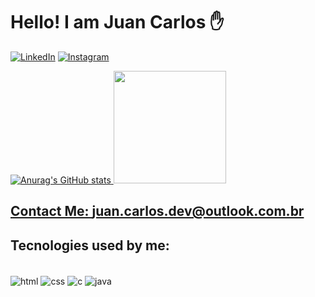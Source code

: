 # Hello! I am Juan Carlos ✋

[![LinkedIn](https://img.shields.io/badge/LinkedIn-0077B5?style=for-the-badge&logo=linkedin&logoColor=white
)](https://www.linkedin.com/in/juan-carlos-ribeiro-fiuza/) [![Instagram](https://img.shields.io/badge/Instagram-E4405F?style=for-the-badge&logo=instagram&logoColor=white)](https://www.instagram.com/juan.carlos_dev/) 


<div>
  <a href="https://github.com/juancarlosribeiro">

![Anurag's GitHub stats](https://github-readme-stats.vercel.app/api?username=juancarlosribeiro&show_icons=true&theme=radical)
    <img height="180em" src="https://github-readme-stats.vercel.app/api/top-langs/?username=juancarlosribeiro&layout=compact&langs_count=7&theme=radical"/>
</div>

## Contact Me: juan.carlos.dev@outlook.com.br

## Tecnologies used by me:

<div style= "display: inline_block"><br/>

 <img align="center" alt= "html" src="https://img.shields.io/badge/HTML5-E34F26?style=for-the-badge&logo=html5&logoColor=white"/>  
 <img align="center" alt= "css" src="https://img.shields.io/badge/CSS3-1572B6?style=for-the-badge&logo=css3&logoColor=white"/>  
 <img align="center" alt= "c" src="https://img.shields.io/badge/C-00599C?style=for-the-badge&logo=c&logoColor=white"/>  
 <img align="center" alt= "java" src="https://img.shields.io/badge/Java-ED8B00?style=for-the-badge&logo=openjdk&logoColor=white"/>  
  
</div>
